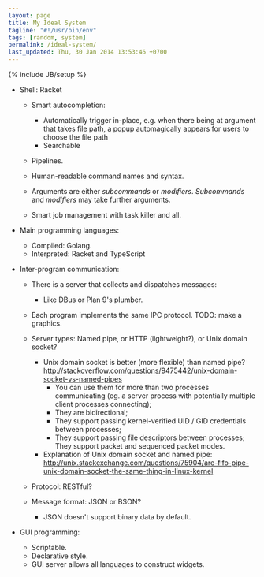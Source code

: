 ```yaml
---
layout: page
title: My Ideal System
tagline: "#!/usr/bin/env"
tags: [random, system]
permalink: /ideal-system/
last_updated: Thu, 30 Jan 2014 13:53:46 +0700
---
```

{% include JB/setup %}

* Shell: Racket

  - Smart autocompletion:
    * Automatically trigger in-place, e.g. when there being at argument that
      takes file path, a popup automagically appears for users to choose the file path
    * Searchable

  - Pipelines.

  - Human-readable command names and syntax.

  - Arguments are either *subcommands* or *modifiers*.  *Subcommands* and
    *modifiers* may take further arguments.

  - Smart job management with task killer and all.

* Main programming languages:
  - Compiled: Golang.
  - Interpreted: Racket and TypeScript

* Inter-program communication:

  - There is a server that collects and dispatches messages:
    * Like DBus or Plan 9's plumber.

  - Each program implements the same IPC protocol.  TODO: make a graphics.

  - Server types: Named pipe, or HTTP (lightweight?), or Unix domain socket?
    * Unix domain socket is better (more flexible) than named pipe?
      http://stackoverflow.com/questions/9475442/unix-domain-socket-vs-named-pipes
      - You can use them for more than two processes communicating (eg. a
        server process with potentially multiple client processes connecting);
      - They are bidirectional;
      - They support passing kernel-verified UID / GID credentials between processes;
      - They support passing file descriptors between processes; They support
        packet and sequenced packet modes.
    * Explanation of Unix domain socket and named pipe:
      http://unix.stackexchange.com/questions/75904/are-fifo-pipe-unix-domain-socket-the-same-thing-in-linux-kernel

  - Protocol: RESTful?

  - Message format: JSON or BSON?
    * JSON doesn't support binary data by default.

* GUI programming:
  - Scriptable.
  - Declarative style.
  - GUI server allows all languages to construct widgets.
